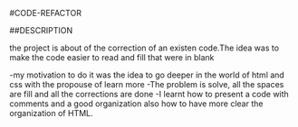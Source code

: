 #CODE-REFACTOR  

##DESCRIPTION

the project is about of the correction of an existen code.The idea was to make the code easier to read and fill that were in blank

-my motivation to do it was the idea to go deeper in the world of html and css with the propouse of learn more
-The problem is solve, all the spaces are fill and all the corrections are done
-I learnt how to present a code with comments and a good organization also how to have more clear the organization of HTML.

